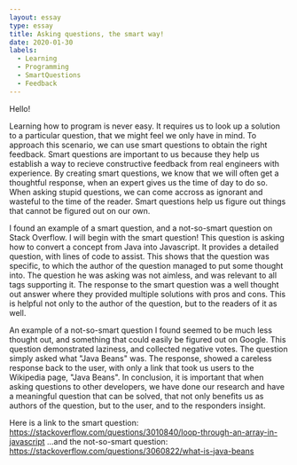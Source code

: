 ```yaml
---
layout: essay
type: essay
title: Asking questions, the smart way!
date: 2020-01-30
labels:
  - Learning
  - Programming
  - SmartQuestions
  - Feedback
---
```

Hello!

Learning how to program is never easy. It requires us to look up a solution to a particular question, that we might feel we only have in mind. To approach this scenario, we can use smart questions to obtain the right feedback. Smart questions are important to us because they help us establish a way to recieve constructive feedback from real engineers with experience. By creating smart questions, we know that we will often get a thoughtful response, when an expert gives us the time of day to do so. When asking stupid questions, we can come accross as ignorant and wasteful to the time of the reader. Smart questions help us figure out things that cannot be figured out on our own.

I found an example of a smart question, and a not-so-smart question on Stack Overflow. I will begin with the smart question! This question is asking how to convert a concept from Java into Javascript. It provides a detailed question, with lines of code to assist. This shows that the question was specific, to which the author of the question managed to put some thought into. The question he was asking was not aimless, and was relevant to all tags supporting it. The response to the smart question was a well thought out answer where they provided multiple solutions with pros and cons. This is helpful not only to the author of the question, but to the readers of it as well.

An example of a not-so-smart question I found seemed to be much less thought out, and something that could easily be figured out on Google. This question demonstrated laziness, and collected negative votes. The question simply asked what "Java Beans" was. The response, showed a careless response back to the user, with only a link that took us users to the Wikipedia page, "Java Beans". In conclusion, it is important that when asking questions to other developers, we have done our research and have a meaningful question that can be solved, that not only benefits us as authors of the question, but to the user, and to the responders insight. 

Here is a link to the smart question: https://stackoverflow.com/questions/3010840/loop-through-an-array-in-javascript
...and the not-so-smart question: https://stackoverflow.com/questions/3060822/what-is-java-beans
